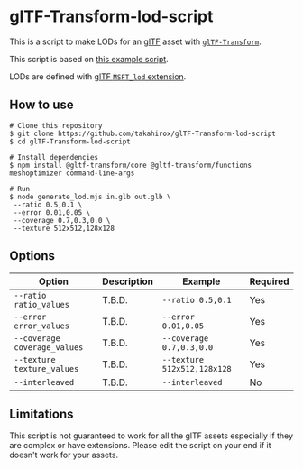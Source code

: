 # glTF-Transform-lod-script

This is a script to make LODs for an [glTF](https://registry.khronos.org/glTF/specs/2.0/glTF-2.0.html) asset with [`glTF-Transform`](https://gltf-transform.donmccurdy.com/).

This script is based on [this example script](https://gist.github.com/donmccurdy/2226332bb58980caebcd21fe7cbca029).

LODs are defined with [glTF `MSFT_lod` extension](https://github.com/KhronosGroup/glTF/blob/main/extensions/2.0/Vendor/MSFT_lod/README.md).

## How to use

```
# Clone this repository
$ git clone https://github.com/takahirox/glTF-Transform-lod-script
$ cd glTF-Transform-lod-script

# Install dependencies
$ npm install @gltf-transform/core @gltf-transform/functions meshoptimizer command-line-args

# Run
$ node generate_lod.mjs in.glb out.glb \
 --ratio 0.5,0.1 \
 --error 0.01,0.05 \
 --coverage 0.7,0.3,0.0 \
 --texture 512x512,128x128
```

## Options


| Option | Description | Example | Required |
| ------ | ----------- | ------- | -------- |
| `--ratio ratio_values` | T.B.D. | `--ratio 0.5,0.1` | Yes |
| `--error error_values` | T.B.D. | `--error 0.01,0.05` | Yes |
| `--coverage coverage_values` | T.B.D. | `--coverage 0.7,0.3,0.0` | Yes |
| `--texture texture_values` | T.B.D. | `--texture 512x512,128x128` | Yes |
| `--interleaved` | T.B.D. | `--interleaved` | No |


## Limitations

This script is not guaranteed to work for all the glTF assets especially if they are complex or have extensions. Please edit the script on your end if it doesn't work for your assets.
